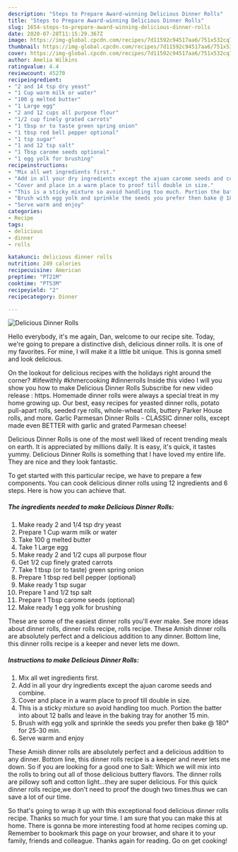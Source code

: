 ```yaml
---
description: "Steps to Prepare Award-winning Delicious Dinner Rolls"
title: "Steps to Prepare Award-winning Delicious Dinner Rolls"
slug: 1654-steps-to-prepare-award-winning-delicious-dinner-rolls
date: 2020-07-28T11:15:29.367Z
image: https://img-global.cpcdn.com/recipes/7d11592c94517aa6/751x532cq70/delicious-dinner-rolls-recipe-main-photo.jpg
thumbnail: https://img-global.cpcdn.com/recipes/7d11592c94517aa6/751x532cq70/delicious-dinner-rolls-recipe-main-photo.jpg
cover: https://img-global.cpcdn.com/recipes/7d11592c94517aa6/751x532cq70/delicious-dinner-rolls-recipe-main-photo.jpg
author: Amelia Wilkins
ratingvalue: 4.4
reviewcount: 45270
recipeingredient:
- "2 and 14 tsp dry yeast"
- "1 Cup warm milk or water"
- "100 g melted butter"
- "1 Large egg"
- "2 and 12 cups all purpose flour"
- "1/2 cup finely grated carrots"
- "1 tbsp or to taste green spring onion"
- "1 tbsp red bell pepper optional"
- "1 tsp sugar"
- "1 and 12 tsp salt"
- "1 Tbsp carome seeds optional"
- "1 egg yolk for brushing"
recipeinstructions:
- "Mix all wet ingredients first."
- "Add in all your dry ingredients except the ajuan carome seeds and combine."
- "Cover and place in a warm place to proof till double in size."
- "This is a sticky mixture so avoid handling too much. Portion the batter into about 12 balls and leave in the baking tray for another 15 min."
- "Brush with egg yolk and sprinkle the seeds you prefer then bake @ 180° for 25-30 min."
- "Serve warm and enjoy"
categories:
- Recipe
tags:
- delicious
- dinner
- rolls

katakunci: delicious dinner rolls 
nutrition: 249 calories
recipecuisine: American
preptime: "PT21M"
cooktime: "PT53M"
recipeyield: "2"
recipecategory: Dinner

---
```



![Delicious Dinner Rolls](https://img-global.cpcdn.com/recipes/7d11592c94517aa6/751x532cq70/delicious-dinner-rolls-recipe-main-photo.jpg)

Hello everybody, it's me again, Dan, welcome to our recipe site. Today, we're going to prepare a distinctive dish, delicious dinner rolls. It is one of my favorites. For mine, I will make it a little bit unique. This is gonna smell and look delicious.

On the lookout for delicious recipes with the holidays right around the corner? #lifewithly #khmercooking #dinnerrolls Inside this video I will you show you how to make Delicious Dinner Rolls Subscribe for new video release : https. Homemade dinner rolls were always a special treat in my home growing up. Our best, easy recipes for yeasted dinner rolls, potato pull-apart rolls, seeded rye rolls, whole-wheat rolls, buttery Parker House rolls, and more. Garlic Parmesan Dinner Rolls - CLASSIC dinner rolls, except made even BETTER with garlic and grated Parmesan cheese!

Delicious Dinner Rolls is one of the most well liked of recent trending meals on earth. It is appreciated by millions daily. It is easy, it's quick, it tastes yummy. Delicious Dinner Rolls is something that I have loved my entire life. They are nice and they look fantastic.


To get started with this particular recipe, we have to prepare a few components. You can cook delicious dinner rolls using 12 ingredients and 6 steps. Here is how you can achieve that.

<!--inarticleads1-->

##### The ingredients needed to make Delicious Dinner Rolls:

1. Make ready 2 and 1/4 tsp dry yeast
1. Prepare 1 Cup warm milk or water
1. Take 100 g melted butter
1. Take 1 Large egg
1. Make ready 2 and 1/2 cups all purpose flour
1. Get 1/2 cup finely grated carrots
1. Take 1 tbsp (or to taste) green spring onion
1. Prepare 1 tbsp red bell pepper (optional)
1. Make ready 1 tsp sugar
1. Prepare 1 and 1/2 tsp salt
1. Prepare 1 Tbsp carome seeds (optional)
1. Make ready 1 egg yolk for brushing


These are some of the easiest dinner rolls you&#39;ll ever make. See more ideas about dinner rolls, dinner rolls recipe, rolls recipe. These Amish dinner rolls are absolutely perfect and a delicious addition to any dinner. Bottom line, this dinner rolls recipe is a keeper and never lets me down. 

<!--inarticleads2-->

##### Instructions to make Delicious Dinner Rolls:

1. Mix all wet ingredients first.
1. Add in all your dry ingredients except the ajuan carome seeds and combine.
1. Cover and place in a warm place to proof till double in size.
1. This is a sticky mixture so avoid handling too much. Portion the batter into about 12 balls and leave in the baking tray for another 15 min.
1. Brush with egg yolk and sprinkle the seeds you prefer then bake @ 180° for 25-30 min.
1. Serve warm and enjoy


These Amish dinner rolls are absolutely perfect and a delicious addition to any dinner. Bottom line, this dinner rolls recipe is a keeper and never lets me down. So if you are looking for a good one to Salt: Which we will mix into the rolls to bring out all of those delicious buttery flavors. The dinner rolls are pillowy soft and cotton light…they are super delicious. For this quick dinner rolls recipe,we don&#39;t need to proof the dough two times.thus we can save a lot of our time. 

So that's going to wrap it up with this exceptional food delicious dinner rolls recipe. Thanks so much for your time. I am sure that you can make this at home. There is gonna be more interesting food at home recipes coming up. Remember to bookmark this page on your browser, and share it to your family, friends and colleague. Thanks again for reading. Go on get cooking!
